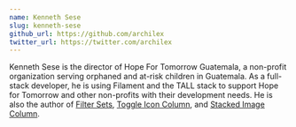 ```yaml
---
name: Kenneth Sese
slug: kenneth-sese
github_url: https://github.com/archilex
twitter_url: https://twitter.com/archilex
---
```


Kenneth Sese is the director of Hope For Tomorrow Guatemala, a non-profit organization serving orphaned and at-risk children in Guatemala. As a full-stack developer, he is using Filament and the TALL stack to support Hope for Tomorrow and other non-profits with their development needs. He is also the author of [Filter Sets](https://filamentphp.com/plugins/kenneth-sese-filter-sets), [Toggle Icon Column](https://filamentphp.com/plugins/kenneth-sese-toggle-icon-column), and [Stacked Image Column](https://filamentphp.com/plugins/kenneth-sese-stacked-image-column).
